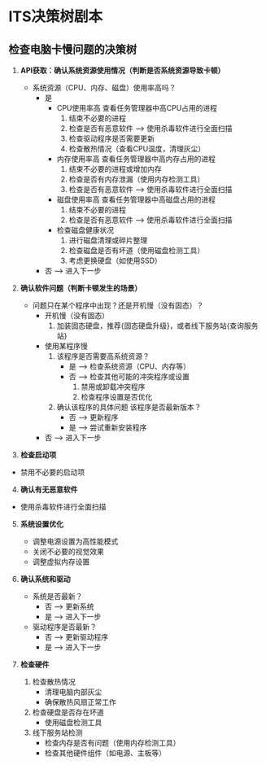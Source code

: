 # ITS决策树剧本
## 检查电脑卡慢问题的决策树

1. **API获取：确认系统资源使用情况（判断是否系统资源导致卡顿）**
    - 系统资源（CPU、内存、磁盘）使用率高吗？
        - 是
            - CPU使用率高
                查看任务管理器中高CPU占用的进程
                1. 结束不必要的进程
                2. 检查是否有恶意软件 --> 使用杀毒软件进行全面扫描
                3. 检查驱动程序是否需要更新
                4. 检查散热情况（查看CPU温度，清理灰尘）
            - 内存使用率高
                查看任务管理器中高内存占用的进程
                1. 结束不必要的进程或增加内存
                2. 检查是否有内存泄漏（使用内存检测工具）
                3. 检查是否有恶意软件 --> 使用杀毒软件进行全面扫描
            - 磁盘使用率高
                查看任务管理器中高磁盘占用的进程
                1. 结束不必要的进程
                2. 检查是否有恶意软件 --> 使用杀毒软件进行全面扫描
            - 检查磁盘健康状况
                1. 进行磁盘清理或碎片整理
                2. 检查磁盘是否有坏道（使用磁盘检测工具）
                3. 考虑更换硬盘（如使用SSD）
        - 否 --> 进入下一步

2. **确认软件问题（判断卡顿发生的场景）**
    - 问题只在某个程序中出现？还是开机慢（没有固态）？
        - 开机慢（没有固态）
            1. 加装固态硬盘，推荐{固态硬盘升级}，或者线下服务站{查询服务站}
        - 使用某程序慢
            1. 该程序是否需要高系统资源？
                - 是 --> 检查系统资源（CPU、内存等）
                - 否 --> 检查其他可能的冲突程序或设置
                    1. 禁用或卸载冲突程序
                    2. 检查程序设置是否优化
            2. 确认该程序的具体问题
                该程序是否最新版本？
                - 否 --> 更新程序
                - 是 --> 尝试重新安装程序
        - 否 --> 进入下一步

3. **检查启动项**
- 禁用不必要的启动项

4. **确认有无恶意软件**
- 使用杀毒软件进行全面扫描

5. **系统设置优化**
    - 调整电源设置为高性能模式
    - 关闭不必要的视觉效果
    - 调整虚拟内存设置

6. **确认系统和驱动**
    - 系统是否最新？
        - 否 --> 更新系统
        - 是 --> 进入下一步
    - 驱动程序是否最新？
        - 否 --> 更新驱动程序
        - 是 --> 进入下一步

7. **检查硬件**
    1. 检查散热情况
        - 清理电脑内部灰尘
        - 确保散热风扇正常工作
    2. 检查硬盘是否存在坏道
        - 使用磁盘检测工具
    3. 线下服务站检测
        - 检查内存是否有问题（使用内存检测工具）
        - 检查其他硬件组件（如电源、主板等）
